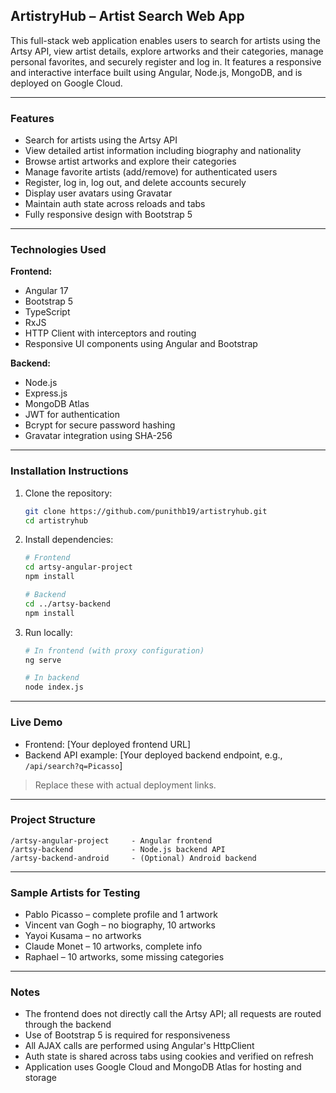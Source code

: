 ## ArtistryHub – Artist Search Web App

This full-stack web application enables users to search for artists using the Artsy API, view artist details, explore artworks and their categories, manage personal favorites, and securely register and log in. It features a responsive and interactive interface built using Angular, Node.js, MongoDB, and is deployed on Google Cloud.

---

### Features

- Search for artists using the Artsy API
- View detailed artist information including biography and nationality
- Browse artist artworks and explore their categories
- Manage favorite artists (add/remove) for authenticated users
- Register, log in, log out, and delete accounts securely
- Display user avatars using Gravatar
- Maintain auth state across reloads and tabs
- Fully responsive design with Bootstrap 5

---

### Technologies Used

**Frontend:**
- Angular 17
- Bootstrap 5
- TypeScript
- RxJS
- HTTP Client with interceptors and routing
- Responsive UI components using Angular and Bootstrap

**Backend:**
- Node.js
- Express.js
- MongoDB Atlas
- JWT for authentication
- Bcrypt for secure password hashing
- Gravatar integration using SHA-256

---

### Installation Instructions

1. Clone the repository:
   ```bash
   git clone https://github.com/punithb19/artistryhub.git
   cd artistryhub
   ```

2. Install dependencies:
   ```bash
   # Frontend
   cd artsy-angular-project
   npm install

   # Backend
   cd ../artsy-backend
   npm install
   ```

3. Run locally:
   ```bash
   # In frontend (with proxy configuration)
   ng serve

   # In backend
   node index.js
   ```

---

### Live Demo

- Frontend: [Your deployed frontend URL]
- Backend API example: [Your deployed backend endpoint, e.g., `/api/search?q=Picasso`]

> Replace these with actual deployment links.

---

### Project Structure

```
/artsy-angular-project     - Angular frontend
/artsy-backend             - Node.js backend API
/artsy-backend-android     - (Optional) Android backend
```

---

### Sample Artists for Testing

- Pablo Picasso – complete profile and 1 artwork
- Vincent van Gogh – no biography, 10 artworks
- Yayoi Kusama – no artworks
- Claude Monet – 10 artworks, complete info
- Raphael – 10 artworks, some missing categories

---

### Notes

- The frontend does not directly call the Artsy API; all requests are routed through the backend
- Use of Bootstrap 5 is required for responsiveness
- All AJAX calls are performed using Angular's HttpClient
- Auth state is shared across tabs using cookies and verified on refresh
- Application uses Google Cloud and MongoDB Atlas for hosting and storage

